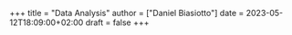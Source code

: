 +++
title = "Data Analysis"
author = ["Daniel Biasiotto"]
date = 2023-05-12T18:09:00+02:00
draft = false
+++
